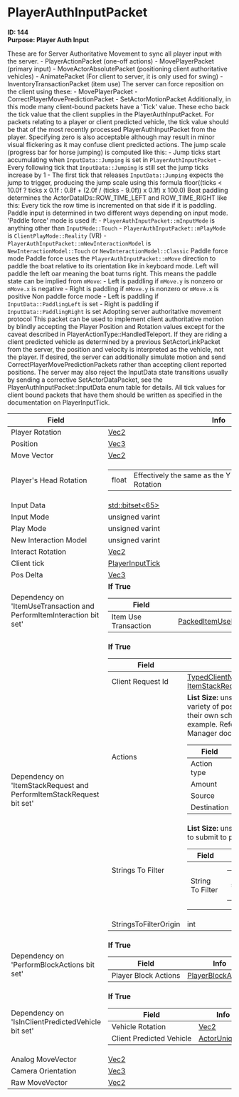 # PlayerAuthInputPacket

**ID: 144**  
**Purpose: Player Auth Input**  

These are for Server Authoritative Movement to sync all player input with the server. - PlayerActionPacket (one-off actions) - MovePlayerPacket (primary input) - MoveActorAbsolutePacket (positioning client authoritative vehicles) - AnimatePacket (For client to server, it is only used for swing) - InventoryTransactionPacket (item use) The server can force reposition on the client using these: - MovePlayerPacket - CorrectPlayerMovePredictionPacket - SetActorMotionPacket Additionally, in this mode many client-bound packets have a 'Tick' value. These echo back the tick value that the client supplies in the PlayerAuthInputPacket. For packets relating to a player or client predicted vehicle, the tick value should be that of the most recently processed PlayerAuthInputPacket from the player. Specifying zero is also acceptable although may result in minor visual flickering as it may confuse client predicted actions. The jump scale (progress bar for horse jumping) is computed like this: - Jump ticks start accumulating when `InputData::Jumping` is set in `PlayerAuthInputPacket` - Every following tick that `InputData::Jumping` is still set the jump ticks increase by 1 - The first tick that releases `InputData::Jumping` expects the jump to trigger, producing the jump scale using this formula floor((ticks < 10.0f ? ticks x 0.1f : 0.8f + (2.0f / (ticks - 9.0f)) x 0.1f) x 100.0) Boat paddling determines the ActorDataIDs::ROW_TIME_LEFT and ROW_TIME_RIGHT like this: Every tick the row time is incremented on that side if it is paddling. Paddle input is determined in two different ways depending on input mode. 'Paddle force' mode is used if: - `PlayerAuthInputPacket::mInputMode` is anything other than `InputMode::Touch` - `PlayerAuthInputPacket::mPlayMode` is `ClientPlayMode::Reality` (VR) - `PlayerAuthInputPacket::mNewInteractionModel` is `NewInteractionModel::Touch` or `NewInteractionModel::Classic` Paddle force mode Paddle force uses the `PlayerAuthInputPacket::mMove` direction to paddle the boat relative to its orientation like in keyboard mode. Left will paddle the left oar meaning the boat turns right. This means the paddle state can be implied from `mMove`: - Left is paddling if `mMove.y` is nonzero or `mMove.x` is negative - Right is paddling if `mMove.y` is nonzero or `mMove.x` is positive Non paddle force mode - Left is paddling if `InputData::PaddlingLeft` is set - Right is paddling if `InputData::PaddlingRight` is set Adopting server authoritative movement protocol This packet can be used to implement client authoritative motion by blindly accepting the Player Position and Rotation values except for the caveat described in PlayerActionType::HandledTeleport. If they are riding a client predicted vehicle as determined by a previous SetActorLinkPacket from the server, the position and velocity is interpreted as the vehicle, not the player. If desired, the server can additionally simulate motion and send CorrectPlayerMovePredictionPackets rather than accepting client reported positions. The server may also reject the InputData state transitions usually by sending a corrective SetActorDataPacket, see the PlayerAuthInputPacket::InputData enum table for details. All tick values for client bound packets that have them should be written as specified in the documentation on PlayerInputTick.

<table><thead><tr><th>Field</th><th>Info</th></tr></thead><tbody>
<tr><td>Player Rotation</td><td><a href="../types/Vec2.md">Vec2</a></td></tr>
<tr><td>Position</td><td><a href="../types/Vec3.md">Vec3</a></td></tr>
<tr><td>Move Vector</td><td><a href="../types/Vec2.md">Vec2</a></td></tr>
<tr><td>Player's Head Rotation</td><td><table><tbody><tr><td>float</td><td>Effectively the same as the Y component of Player Rotation</td></tr></tbody></table></td></tr>
<tr><td>Input Data</td><td><a href="../types/std_bitset<65>.md">std::bitset&lt;65&gt;</a></td></tr>
<tr><td>Input Mode</td><td>unsigned varint</td></tr>
<tr><td>Play Mode</td><td>unsigned varint</td></tr>
<tr><td>New Interaction Model</td><td>unsigned varint</td></tr>
<tr><td>Interact Rotation</td><td><a href="../types/Vec2.md">Vec2</a></td></tr>
<tr><td>Client tick</td><td><a href="../types/PlayerInputTick.md">PlayerInputTick</a></td></tr>
<tr><td>Pos Delta</td><td><a href="../types/Vec3.md">Vec3</a></td></tr>
<tr><td>Dependency on 'ItemUseTransaction and PerformItemInteraction bit set'</td><td><b>If True</b><br>
  <table><thead><tr><th>Field</th><th>Info</th></tr></thead><tbody>
  <tr><td>Item Use Transaction</td><td><a href="../types/PackedItemUseLegacyInventoryTransaction.md">PackedItemUseLegacyInventoryTransaction</a></td></tr>
  </tbody></table></td></tr>
<tr><td>Dependency on 'ItemStackRequest and PerformItemStackRequest bit set'</td><td><b>If True</b><br>
  <table><thead><tr><th>Field</th><th>Info</th></tr></thead><tbody>
  <tr><td>Client Request Id</td><td><a href="../types/TypedClientNetId_ItemStackRequestIdTag.md">TypedClientNetId&lt;struct ItemStackRequestIdTag,int,0&gt;</a></td></tr>
  <tr><td>Actions</td><td><b>List Size:</b> unsigned varint
    There are a variety of possible actions each with their own schema; this (Take) is just one example. Refer to the Item Stack Net Manager documentation.  
    <table><thead><tr><th>Field</th><th>Info</th></tr></thead><tbody>
    <tr><td>Action type</td><td>byte</td></tr>
    <tr><td>Amount</td><td>byte</td></tr>
    <tr><td>Source</td><td><a href="../types/ItemStackRequestSlotInfo.md">ItemStackRequestSlotInfo</a></td></tr>
    <tr><td>Destination</td><td><a href="../types/ItemStackRequestSlotInfo.md">ItemStackRequestSlotInfo</a></td></tr>
    </tbody></table></td></tr>
  <tr><td>Strings To Filter</td><td><b>List Size:</b> unsigned varint
    Array of strings to submit to profanity filtering service  
    <table><thead><tr><th>Field</th><th>Info</th></tr></thead><tbody>
    <tr><td>String To Filter</td><td><table><tbody><tr><td>string</td><td>Indivdiual string that needs checking</td></tr></tbody></table></td></tr>
    </tbody></table></td></tr>
  <tr><td>StringsToFilterOrigin</td><td>int</td></tr>
  </tbody></table></td></tr>
<tr><td>Dependency on 'PerformBlockActions bit set'</td><td><b>If True</b><br>
  <table><thead><tr><th>Field</th><th>Info</th></tr></thead><tbody>
  <tr><td>Player Block Actions</td><td><a href="../types/PlayerBlockActions.md">PlayerBlockActions</a></td></tr>
  </tbody></table></td></tr>
<tr><td>Dependency on 'IsInClientPredictedVehicle bit set'</td><td><b>If True</b><br>
  <table><thead><tr><th>Field</th><th>Info</th></tr></thead><tbody>
  <tr><td>Vehicle Rotation</td><td><a href="../types/Vec2.md">Vec2</a></td></tr>
  <tr><td>Client Predicted Vehicle</td><td><a href="../types/ActorUniqueID.md">ActorUniqueID</a></td></tr>
  </tbody></table></td></tr>
<tr><td>Analog MoveVector</td><td><a href="../types/Vec2.md">Vec2</a></td></tr>
<tr><td>Camera Orientation</td><td><a href="../types/Vec3.md">Vec3</a></td></tr>
<tr><td>Raw MoveVector</td><td><a href="../types/Vec2.md">Vec2</a></td></tr>
</tbody></table>